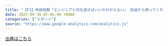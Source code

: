 ```yaml
---
title: "【F1】角田裕毅「エンジニアと何を話せばいいかわからない」 低迷から救ってくれた先輩アルボンの存在 - webスポルティーバ"
date: 2025-09-30 07:05:00 +0900
categories: ["スポーツ"]
source: "https://www.google-analytics.com/analytics.js"
---
```


[出典はこちら](https://www.google-analytics.com/analytics.js)
